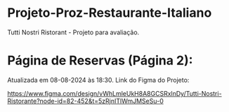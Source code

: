# Projeto-Proz-Restaurante-Italiano

Tutti Nostri Ristorant - Projeto para avaliação.




# Página de Reservas (Página 2):
Atualizada em 08-08-2024 às 18:30.
Link do Figma do Projeto:

https://www.figma.com/design/vWhLmleUkH8A8GCSRxlnDy/Tutti-Nostri-Ristorante?node-id=82-452&t=5zRjnITlWmJMSeSu-0
